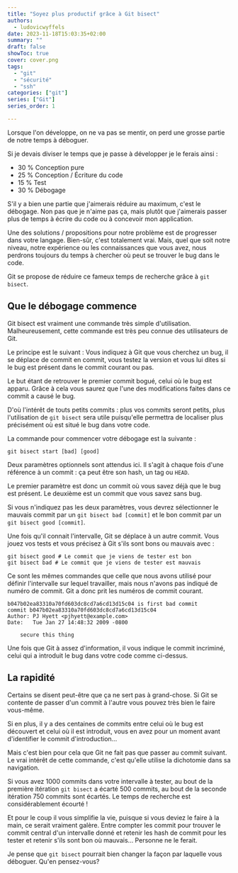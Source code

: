 ```yaml
---
title: "Soyez plus productif grâce à Git bisect"
authors:
  - ludovicwyffels
date: 2023-11-18T15:03:35+02:00
summary: ""
draft: false
showToc: true
cover: cover.png
tags:
  - "git"
  - "sécurité"
  - "ssh"
categories: ["git"]
series: ["Git"]
series_order: 1

---
```


Lorsque l'on développe, on ne va pas se mentir, on perd une grosse partie de notre temps à déboguer.

Si je devais diviser le temps que je passe à développer je le ferais ainsi :

- 30 % Conception pure
- 25 % Conception / Écriture du code
- 15 % Test
- 30 % Débogage

S'il y a bien une partie que j'aimerais réduire au maximum, c'est le débogage. Non pas que je n'aime pas ça, mais plutôt que j'aimerais passer plus de temps à écrire du code ou à concevoir mon application.

Une des solutions / propositions pour notre problème est de progresser dans votre langage. Bien-sûr, c'est totalement vrai. Mais, quel que soit notre niveau, notre expérience ou les connaissances que vous avez, nous perdrons toujours du temps à chercher où peut se trouver le bug dans le code.

Git se propose de réduire ce fameux temps de recherche grâce à `git bisect`.

## Que le débogage commence

Git bisect est vraiment une commande très simple d'utilisation. Malheureusement, cette commande est très peu connue des utilisateurs de Git.

Le principe est le suivant : Vous indiquez à Git que vous cherchez un bug, il se déplace de commit en commit, vous testez la version et vous lui dites si le bug est présent dans le commit courant ou pas.

Le but étant de retrouver le premier commit bogué, celui où le bug est apparu. Grâce à cela vous saurez que l'une des modifications faites dans ce commit a causé le bug.

D'où l'intérêt de touts petits commits : plus vos commits seront petits, plus l'utilisation de `git bisect` sera utile puisqu'elle permettra de localiser plus précisément où est situé le bug dans votre code.

La commande pour commencer votre débogage est la suivante :

```shell
git bisect start [bad] [good]
```

Deux paramètres optionnels sont attendus ici. Il s'agit à chaque fois d'une référence à un commit : ça peut être son hash, un tag ou `HEAD`.

Le premier paramètre est donc un commit où vous savez déjà que le bug est présent. Le deuxième est un commit que vous savez sans bug.

Si vous n'indiquez pas les deux paramètres, vous devrez sélectionner le mauvais commit par un `git bisect bad [commit]` et le bon commit par un `git bisect good [commit]`.

Une fois qu'il connait l'intervalle, Git se déplace à un autre commit. Vous jouez vos tests et vous précisez à Git s'ils sont bons ou mauvais avec :

```shell
git bisect good # Le commit que je viens de tester est bon
git bisect bad # Le commit que je viens de tester est mauvais
```

Ce sont les mêmes commandes que celle que nous avons utilisé pour définir l'intervalle sur lequel travailler, mais nous n'avons pas indiqué de numéro de commit. Git a donc prit les numéros de commit courant.

```text
b047b02ea83310a70fd603dc8cd7a6cd13d15c04 is first bad commit
commit b047b02ea83310a70fd603dc8cd7a6cd13d15c04
Author: PJ Hyett <pjhyett@example.com>
Date:   Tue Jan 27 14:48:32 2009 -0800

    secure this thing
```

Une fois que Git à assez d'information, il vous indique le commit incriminé, celui qui a introduit le bug dans votre code comme ci-dessus.

## La rapidité

Certains se disent peut-être que ça ne sert pas à grand-chose. Si Git se contente de passer d'un commit à l'autre vous pouvez très bien le faire vous-même.

Si en plus, il y a des centaines de commits entre celui où le bug est découvert et celui où il est introduit, vous en avez pour un moment avant d'identifier le commit d'introduction...

Mais c'est bien pour cela que Git ne fait pas que passer au commit suivant. Le vrai intérêt de cette commande, c'est qu'elle utilise la dichotomie dans sa navigation.

Si vous avez 1000 commits dans votre intervalle à tester, au bout de la première itération `git bisect` a écarté 500 commits, au bout de la seconde itération 750 commits sont écartés. Le temps de recherche est considérablement écourté !

Et pour le coup il vous simplifie la vie, puisque si vous deviez le faire à la main, ce serait vraiment galère. Entre compter les commit pour trouver le commit central d'un intervalle donné et retenir les hash de commit pour les tester et retenir s'ils sont bon où mauvais... Personne ne le ferait.

Je pense que `git bisect` pourrait bien changer la façon par laquelle vous déboguer. Qu'en pensez-vous?
